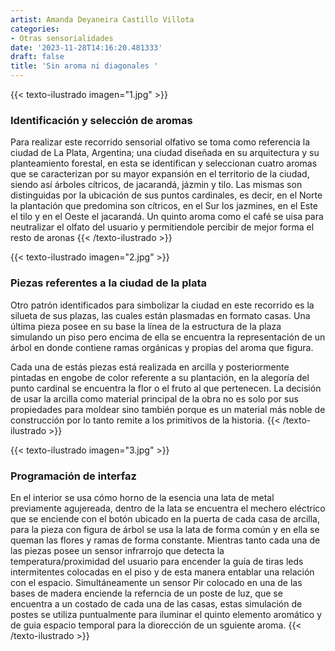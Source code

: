 ```yaml
---
artist: Amanda Deyaneira Castillo Villota
categories:
- Otras sensorialidades
date: '2023-11-28T14:16:20.481333'
draft: false
title: 'Sin aroma ni diagonales '
---
```


{{< texto-ilustrado imagen="1.jpg" >}}
### Identificación y selección de aromas

Para realizar este recorrido sensorial olfativo se toma como referencia la ciudad de La Plata, Argentina; una ciudad diseñada en su arquitectura y su planteamiento forestal, en esta se identifican y seleccionan cuatro aromas que se caracterizan por su mayor expansión en el territorio de la ciudad, siendo así árboles cítricos, de jacarandá, jázmin y tilo. Las mismas son distinguidas por la ubicación de sus puntos cardinales, es decir, en el Norte la plantación que predomina son cítricos, en el Sur los jazmines, en el Este el tilo y en el Oeste el jacarandá. Un quinto aroma como el café se uisa para neutralizar el olfato del usuario y permitiendole percibir de mejor forma el resto de aronas
{{< /texto-ilustrado >}}

{{< texto-ilustrado imagen="2.jpg" >}}
### Piezas referentes a la ciudad de la plata

Otro patrón identificados para simbolizar la ciudad en este recorrido es la silueta de sus plazas, las cuales están plasmadas en formato casas. Una última pieza posee en su base la línea de la estructura de la plaza simulando un piso pero encima de ella se encuentra la representación de un árbol en donde contiene ramas orgánicas y propias del aroma que figura.

Cada una de estás piezas está realizada en arcilla y posteriormente pintadas en engobe de color referente a su plantación, en la alegoría del punto cardinal se encuentra la flor o el fruto al que pertenecen. La decisión de usar la arcilla como material principal de la obra no es solo por sus propiedades para moldear sino también porque es un material más noble de construcción por lo tanto remite a los primitivos de la historia.
{{< /texto-ilustrado >}}

{{< texto-ilustrado imagen="3.jpg" >}}
### Programación de interfaz

En el interior se usa cómo horno de la esencia una lata de metal previamente agujereada, dentro de la lata se encuentra el mechero eléctrico que se enciende con el botón ubicado en la puerta de cada casa de arcilla, para la pieza con figura de árbol se usa la lata de forma común y en ella se queman las flores y ramas de forma constante. Mientras tanto cada una de las piezas posee un sensor infrarrojo  que detecta la temperatura/proximidad del usuario para encender la guía de tiras leds intermitentes colocadas en el piso y de esta manera entablar una relación con el espacio. Simultáneamente un sensor Pir colocado en una de las bases de madera enciende la referncia de un poste de luz, que se encuentra a un  costado de cada una de las casas, estas simulación de postes se utiliza puntualmente para iluminar el quinto elemento aromático y de guia espacio temporal para la diorección de un sguiente aroma.
{{< /texto-ilustrado >}}
